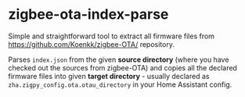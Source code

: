 # zigbee-ota-index-parse

Simple and straightforward tool to extract all firmware files from https://github.com/Koenkk/zigbee-OTA/ repository.

Parses `index.json` from the given **source directory** (where you have checked out the sources from zigbee-OTA) and copies all the declared firmware files into given **target directory** - usually declared as `zha.zigpy_config.ota.otau_directory` in your Home Assistant config.
